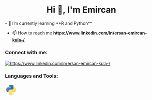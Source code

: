 <h1 align="center">Hi 👋, I'm Emircan</h1>
- 🌱 I’m currently learning **R and Python**

- 📫 How to reach me **https://www.linkedin.com/in/ersan-emircan-kula-/**

<h3 align="left">Connect with me:</h3>
<p align="left">
<a href="https://linkedin.com/in/https://www.linkedin.com/in/ersan-emircan-kula-/" target="blank"><img align="center" src="https://raw.githubusercontent.com/rahuldkjain/github-profile-readme-generator/master/src/images/icons/Social/linked-in-alt.svg" alt="https://www.linkedin.com/in/ersan-emircan-kula-/" height="30" width="40" /></a>
</p>

<h3 align="left">Languages and Tools:</h3>
<p align="left"> <a href="https://www.python.org" target="_blank" rel="noreferrer"> <img src="https://raw.githubusercontent.com/devicons/devicon/master/icons/python/python-original.svg" alt="python" width="40" height="40"/> </a> </p>
